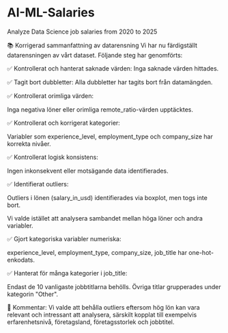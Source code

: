 # AI-ML-Salaries
Analyze Data Science job salaries from 2020 to 2025

📚 Korrigerad sammanfattning av datarensning
Vi har nu färdigställt datarensningen av vårt dataset. Följande steg har genomförts:

✅ Kontrollerat och hanterat saknade värden: Inga saknade värden hittades.

✅ Tagit bort dubbletter: Alla dubbletter har tagits bort från datamängden.

✅ Kontrollerat orimliga värden:

Inga negativa löner eller orimliga remote_ratio-värden upptäcktes.

✅ Kontrollerat och korrigerat kategorier:

Variabler som experience_level, employment_type och company_size har korrekta nivåer.

✅ Kontrollerat logisk konsistens:

Ingen inkonsekvent eller motsägande data identifierades.

✅ Identifierat outliers:

Outliers i lönen (salary_in_usd) identifierades via boxplot, men togs inte bort.

Vi valde istället att analysera sambandet mellan höga löner och andra variabler.

✅ Gjort kategoriska variabler numeriska:

experience_level, employment_type, company_size, job_title har one-hot-enkodats.

✅ Hanterat för många kategorier i job_title:

Endast de 10 vanligaste jobbtitlarna behölls. Övriga titlar grupperades under kategorin "Other".

📢 Kommentar:
Vi valde att behålla outliers eftersom hög lön kan vara relevant och intressant att analysera, särskilt kopplat till exempelvis erfarenhetsnivå, företagsland, företagsstorlek och jobbtitel.

